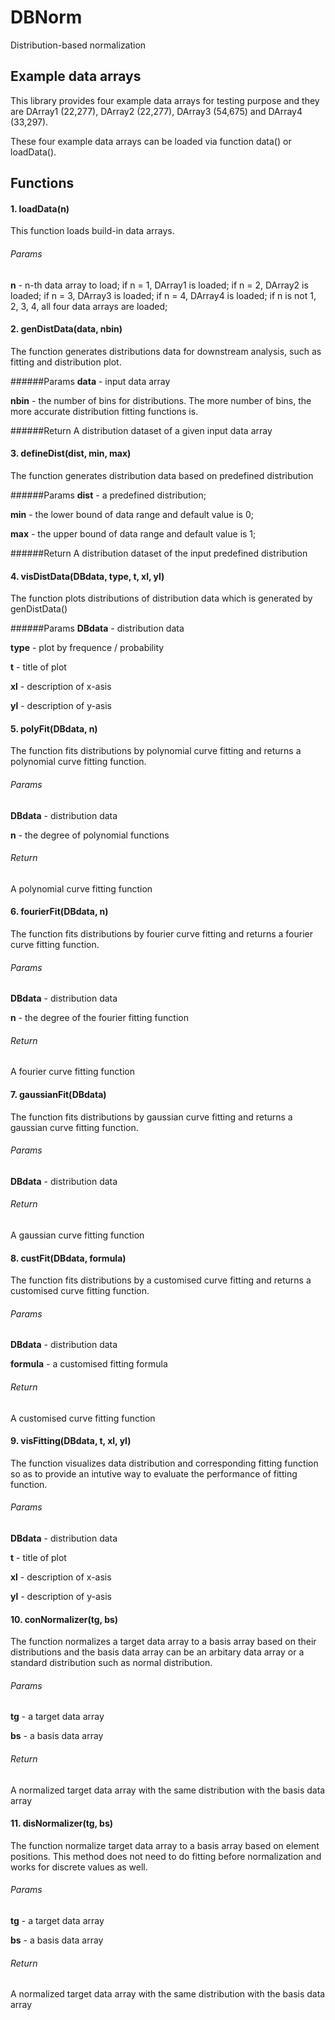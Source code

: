 # DBNorm
Distribution-based normalization

## Example data arrays
This library provides four example data arrays for testing purpose and they are DArray1 (22,277), DArray2 (22,277), DArray3 (54,675) and DArray4 (33,297). 

These four example data arrays can be loaded via function data() or loadData(). 

## Functions

#### 1. loadData(n)
This function loads build-in data arrays. 

###### Params
**n** - n-th data array to load; if n = 1, DArray1 is loaded; if n = 2, DArray2 is loaded; if n = 3, DArray3 is loaded; if n = 4, DArray4 is loaded; if n is not 1, 2, 3, 4, all four data arrays are loaded;

#### 2. genDistData(data, nbin)
The function generates distributions data for downstream analysis, such as fitting and distribution plot. 

######Params
**data** - input data array 

**nbin** - the number of bins for distributions. The more number of bins, the more accurate distribution fitting functions is.

######Return
A distribution dataset of a given input data array

#### 3. defineDist(dist, min, max)
The function generates distribution data based on predefined distribution

######Params
**dist** - a predefined distribution;

**min** - the lower bound of data range and default value is 0;

**max** - the upper bound of data range and default value is 1;

######Return
A distribution dataset of the input predefined distribution


#### 4. visDistData(DBdata, type, t, xl, yl)
The function plots distributions of distribution data which is generated by genDistData()

######Params
**DBdata** - distribution data

**type** - plot by frequence / probability

**t** - title of plot

**xl** - description of x-asis 

**yl** - description of y-asis


#### 5. polyFit(DBdata, n)
The function fits distributions by polynomial curve fitting and returns a polynomial curve fitting function.

###### Params
**DBdata** - distribution data

**n** - the degree of polynomial functions

###### Return
A polynomial curve fitting function


#### 6. fourierFit(DBdata, n)
The function fits distributions by fourier curve fitting and returns a fourier curve fitting function.

###### Params
**DBdata** - distribution data

**n** - the degree of the fourier fitting function

###### Return
A fourier curve fitting function

#### 7. gaussianFit(DBdata)
The function fits distributions by gaussian curve fitting and returns a gaussian curve fitting function.

###### Params
**DBdata** - distribution data

###### Return 
A gaussian curve fitting function

#### 8. custFit(DBdata, formula)
The function fits distributions by a customised curve fitting and returns a customised curve fitting function.

###### Params 
**DBdata** - distribution data

**formula** - a customised fitting formula

###### Return
A customised curve fitting function

#### 9. visFitting(DBdata, t, xl, yl)
The function visualizes data distribution and corresponding fitting function so as to provide an intutive way to evaluate the performance of fitting function.

###### Params 
**DBdata** - distribution data

**t** - title of plot

**xl** - description of x-asis 

**yl** - description of y-asis


#### 10. conNormalizer(tg, bs)
The function normalizes a target data array to a basis array based on their distributions and the basis data array can be an arbitary data array or a standard distribution such as normal distribution. 

###### Params
**tg** - a target data array

**bs** - a basis data array

###### Return
A normalized target data array with the same distribution with the basis data array

#### 11. disNormalizer(tg, bs)
The function normalize target data array to a basis array based on element positions. This method does not need to do fitting before normalization and works for discrete values as well.  

###### Params 
**tg** - a target data array

**bs** - a basis data array

###### Return
A normalized target data array with the same distribution with the basis data array
